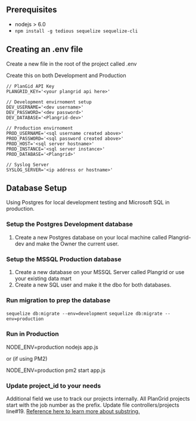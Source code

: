 ## Prerequisites

* nodejs > 6.0
* ```npm install -g tedious sequelize sequelize-cli```

## Creating an .env file

Create a new file in the root of the project called .env

Create this on both Development and Production

```
// PlanGid API Key
PLANGRID_KEY='<your plangrid api here>'

// Development envirnoment setup
DEV_USERNAME='<dev username>'
DEV_PASSWORD='<dev password>'
DEV_DATABASE='<Plangrid-dev>'

// Production envirnoment
PROD_USERNAME='<sql username created above>'
PROD_PASSWORD='<sql password created above>'
PROD_HOST='<sql server hostname>'
PROD_INSTANCE='<sql server instance>'
PROD_DATABASE='<Plangrid>'

// Syslog Server
SYSLOG_SERVER='<ip address or hostname>'

```

## Database Setup

Using Postgres for local development testing and Microsoft SQL in production.

### Setup the Postgres Development database
1. Create a new Postgres database on your local machine called Plangrid-dev and make the Owner the current user.

### Setup the MSSQL Production database
1. Create a new database on your MSSQL Server called Plangrid or use your existing data mart
2. Create a new SQL user and make it the dbo for both databases.


### Run migration to prep the database
``` sequelize db:migrate --env=development ```
``` sequelize db:migrate --env=production ```


### Run in Production
NODE_ENV=production nodejs app.js

or (if using PM2)

NODE_ENV=production pm2 start app.js

### Update project_id to your needs

Additional field we use to track our projects internally.  All PlanGrid projects start with the job number as the prefix.  Update file controllers/projects line#19.  [Reference here to learn more about substring.](https://developer.mozilla.org/en-US/docs/Web/JavaScript/Reference/Global_Objects/String/substring)